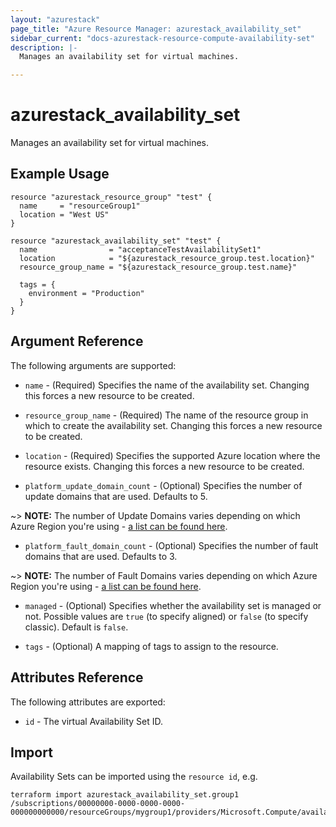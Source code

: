 ```yaml
---
layout: "azurestack"
page_title: "Azure Resource Manager: azurestack_availability_set"
sidebar_current: "docs-azurestack-resource-compute-availability-set"
description: |-
  Manages an availability set for virtual machines.

---
```


# azurestack_availability_set

Manages an availability set for virtual machines.

## Example Usage

```hcl
resource "azurestack_resource_group" "test" {
  name     = "resourceGroup1"
  location = "West US"
}

resource "azurestack_availability_set" "test" {
  name                = "acceptanceTestAvailabilitySet1"
  location            = "${azurestack_resource_group.test.location}"
  resource_group_name = "${azurestack_resource_group.test.name}"

  tags = {
    environment = "Production"
  }
}
```

## Argument Reference

The following arguments are supported:

* `name` - (Required) Specifies the name of the availability set. Changing this forces a new resource to be created.

* `resource_group_name` - (Required) The name of the resource group in which to create the availability set. Changing this forces a new resource to be created.

* `location` - (Required) Specifies the supported Azure location where the resource exists. Changing this forces a new resource to be created.

* `platform_update_domain_count` - (Optional) Specifies the number of update domains that are used. Defaults to 5.

~> **NOTE:** The number of Update Domains varies depending on which Azure Region you're using - [a list can be found here](https://github.com/MicrosoftDocs/azure-docs/blob/master/includes/managed-disks-common-fault-domain-region-list.md).

* `platform_fault_domain_count` - (Optional) Specifies the number of fault domains that are used. Defaults to 3.

~> **NOTE:** The number of Fault Domains varies depending on which Azure Region you're using - [a list can be found here](https://github.com/MicrosoftDocs/azure-docs/blob/master/includes/managed-disks-common-fault-domain-region-list.md).

* `managed` - (Optional) Specifies whether the availability set is managed or not. Possible values are `true` (to specify aligned) or `false` (to specify classic). Default is `false`.

* `tags` - (Optional) A mapping of tags to assign to the resource.

## Attributes Reference

The following attributes are exported:

* `id` - The virtual Availability Set ID.


## Import

Availability Sets can be imported using the `resource id`, e.g.

```shell
terraform import azurestack_availability_set.group1 /subscriptions/00000000-0000-0000-0000-000000000000/resourceGroups/mygroup1/providers/Microsoft.Compute/availabilitySets/webAvailSet
```
